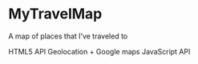 # MyTravelMap

A map of places that I’ve traveled to

HTML5 API Geolocation + Google maps JavaScript API

